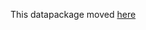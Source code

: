This datapackage moved [here](https://github.com/OriHoch/israel-crime-data/tree/master/traffic-2012-2016-partial-2017)
